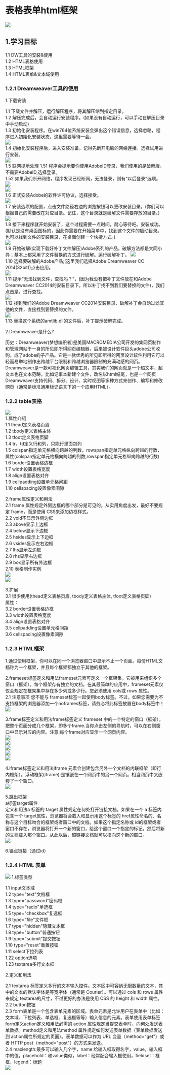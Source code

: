 # 表格表单html框架 #
<img src="img/02.jpg">

## 1.学习目标 ##
1.1  DW工具的安装&使用<br>
1.2  HTML表格使用<br>
1.3  HTML框架<br>
1.4  HTML表单&文本域使用<br>

### 1.2.1 Dreamweaver工具的使用 ####

1.下载安装<br>

1.1 下载文件并解压，运行解压程序，将其解压缩到指定目录。<br>
1.2 解压完成后，会自动运行安装程序。(如果没有自动运行，可以手动在解压目录中手动启动)<br>
1.3 初始化安装程序。在win764位系统安装会弹出这个错误信息，选择忽略，程序进入初始化安装状态，这里需要等待一会。<br>
<img src="img/01.jpg"><br>
1.4 初始化安装程序后，进入安装准备。记得先断开电脑的网络连接。选择试用进行安装。 <br>
<img src="img/03.jpg"><br>
1.5 联网提示处理
1.51  程序会提示要你使用AdobeID登录，我们使用的是破解版。不需要AdobeID,选择登录。<br>
1.52  如果我们断开网络，程序发现已经断网，无法登录，则有“以后登录”选项。<br>
<img src="img/06.jpg"><br>
<img src="img/05.jpg"><br>
1.6 正式安装Adobe的软件许可协议，选择接受。<br>
<img src="img/07.jpg"><br>
1.7 安装选项的配置，点击文件路径右边的浏览按钮可以更改安装目录。(你们可以根据自己的需要改在对应目录。记住，这个目录就是破解文件需要存放的目录。)<br>
<img src="img/08.jpg"><br>
1.8 接下来程序就开始安装了，这个过程需要一点时间，耐心等待吧。安装成功。(默认是没有桌面图标的，因此你需要在开始菜单中，找到这个文件的启动目录。也可以找到文件的安装目录，在桌面创建一个快捷方式。)<br>
<img src="img/09.jpg"><br>
1.9 开始破解(实现下载好补丁文件解压)Adobe系列的产品，破解方法都是大同小异；基本上都采用了文件替换的方式进行破解。运行破解补丁。
<img src="img/10.jpg"><br>
1.10 选择要破解的Adobe产品;(这里我们选择Adobe Dreamweaver CC 2014(32bit))点击应用。<br>
<img src="img/11.jpg"><br>
1.11 提示“无法找到文件，查找吗？”，(因为我没有把补丁文件放在和Adobe Dreamweaver CC2014的安装目录下，所以补丁找不到我们要替换的文件)，我们点击是，进行查找。<br>
<img src="img/12.jpg"><br>
1.12 找到我们的Adobe Dreamweaver CC2014安装目录，破解补丁会自动过滤其他的文件，直接找到要替换的文件。<br>
<img src="img/13.jpg"><br>
1.13 替换这个系统的amtlib.dll的文件后，补丁提示破解完成。<br>

2.Dreamweaver是什么?<br>

历史：Dreamweaver(梦想编织者)是美国MACROMEDIA公司开发的集网页制作和管理网站于一身的所见即所得网页编辑器，后来被设计软件巨头adobe公司收购，成了adobe的子产品。它是一款优秀的所见即所得的网页设计软件利用它可以轻而易举地制作出跨越平台限制和跨越浏览器限制的充满动感的网页。Dreamweaver是一款可视化网页编辑工具，其实我们的网页就是一个超文本，超文本也在文本范畴，比如记事本新建个文件，改名以html结尾，也是一个网页Dreamweaver支持代码、拆分、设计、实时视图等多种方式来创作、编写和修改网页（通常是标准通用标记语言下的一个应用HTML）。<br>
 

### 1.2.2 table表格 ####

<img src="img/14.jpg"><br>
1.属性介绍<br>
1.1 thead定义表格页眉<br>
1.2 tbody定义表格主体<br>
1.3 tfoot定义表格页脚<br>
1.4 tr，td定义行和列，只能行里面包列<br>
1.5 colspan指定单元格横向跨越的列数，rowspan指定单元格纵向跨越的行数，属性(colspan指定单元格横向跨越的列数,rowspan指定单元格纵向跨越的行数)<br>
1.6 border设置表格边框<br>
1.7 width设置表格宽度<br>
1.8 align设置表格对齐<br>
1.9 cellpadding设置单元格间距<br>
1.10 cellspacing设置像素间隙<br>

2.frame属性定义和用法<br>
2.1 frame 属性规定外侧边框的哪个部分是可见的。从实用角度出发，最好不要规定 frame，而是使用 CSS来添加边框样式。<br>
2.2 void不显示外侧边框<br>
2.3 above显示上边框<br>
2.4 below显示下边框<br>
2.5 hsides显示上下边框<br>
2.6 vsides显示左右边框<br>
2.7 lhs显示左边框<br>
2.8 rhs显示右边框<br>
2.9 box显示所有外边框<br>
2.10 表格制作实例<br>
<img src="img/15.jpg"><br>
<img src="img/16.jpg"><br>

3.扩展<br>
3.1 很少使用(thead定义表格页眉, tbody定义表格主体, tfoot定义表格页脚)<br>
属性：<br>
3.2 border设置表格边框<br>
3.3 width设置表格宽度<br>
3.4 align设置表格对齐<br>
3.5 cellpadding设置单元格间距<br>
3.6 cellspacing设置像素间隙<br>

### 1.2.3 HTML框架 ####


1.通过使用框架，你可以在同一个浏览器窗口中显示不止一个页面。每份HTML文档称为一个框架，并且每个框架都独立于其他的框架。<br>

2.frameset标签定义和用法frameset元素可定义一个框架集。它被用来组织多个窗口（框架）。每个框架存有独立的文档。在其最简单的应用中，frameset元素仅仅会规定在框架集中存在多少列或多少行。您必须使用 cols或 rows 属性。<br>
2.1 注意事项
您不能与 frameset标签一起使用body标签。不过，如果您需要为不支持框架的浏览器添加一个noframes标签，请务必将此标签放置在body标签中！
<img src="img/17.jpg"><br>

3.frame标签定义和用法frame标签定义 frameset 中的一个特定的窗口（框架）。把整个页面分成几个框架，即多个frame.当你点击左侧的导航时，可以在右侧窗口中显示对应的内容。注意:每个frame对应显示一个网页内容。<br>
<img src="img/18.jpg"><br>
<img src="img/19.jpg"><br>
<img src="img/20.jpg"><br>
<img src="img/21.jpg"><br>
<img src="img/22.jpg"><br>

4.iframe标签定义和用法iframe 元素会创建包含另外一个文档的内联框架（即行内框架）。浮动框架(iframe):是镶嵌在一个网页中的另一个网页。相当网页中又嵌套了一个窗口。<br>
<img src="img/23.jpg"><br>

5.跳出框架<br>
a标签target属性<br>
定义和用法a 标签的 target 属性规定在何处打开链接文档。如果在一个 a 标签内包含一个 target属性，浏览器将会载入和显示用这个标签的 href属性命名的、名称与这个目标吻合的框架或者窗口中的文档。如果这个指定名称或 id的框架或者窗口不存在，浏览器将打开一个新的窗口，给这个窗口一个指定的标记，然后将新的文档载入那个窗口。从此以后，超链接文档就可以指向这个新的窗口。<br>
<img src="img/24.jpg"><br>

6.锚点链接（通过id）

### 1.2.4 HTML 表单 ####

<img src="img/25.jpg">
1.标签类型<br>

1.1 input文本域<br>
1.2 type="text"文档框<br>
1.3 type="password"密码框<br>
1.4 type="radio"单选框<br>
1.5 type="checkbox"复选框<br>
1.6 type="file"文件框<br>
1.7 type="hidden"隐藏文本框<br>
1.8 type="button"普通按钮<br>
1.9 type="submit"提交按钮<br>
1.10 type="reset"重置按钮<br>
1.11 select下拉列表<br>
1.22 option选项<br>
1.23 textarea多行文本框<br>

2.定义和用法<br>

2.1 textarea 标签定义多行的文本输入控件。文本区中可容纳无限数量的文本，其中的文本的默认字体是等宽字体（通常是 Courier）。可以通过 cols 和 rows 属性来规定 textarea的尺寸，不过更好的办法是使用 CSS 的 height 和 width 属性。<br>
2.2 button按钮<br>
2.3 form表单是一个包含表单元素的区域。表单元素是允许用户在表单中（比如：文本域、下拉列表、单选框、复选框等等）输入信息的元素。表单使用表单标签form定义action定义和用法必需的 action 属性规定当提交表单时，向何处发送表单数据。method定义和用法method 属性规定如何发送表单数据（表单数据发送到 action属性所规定的页面）。表单数据可以作为 URL 变量（method="get"）或者 HTTP post（method="post"）的方式来发送。<br>
2.4 maxlength:最多可以输入几个字，name:给输入框取得名字，value，输入框中的值，placehold：和value类似，label：经常配合输入框使用，fieldset：框框，legend：标题<br>
<img src="img/04.jpg">